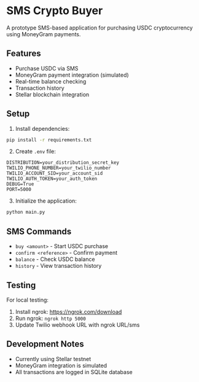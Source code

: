# SMS Crypto Buyer

A prototype SMS-based application for purchasing USDC cryptocurrency using MoneyGram payments.

## Features

- Purchase USDC via SMS
- MoneyGram payment integration (simulated)
- Real-time balance checking
- Transaction history
- Stellar blockchain integration

## Setup

1. Install dependencies:
```bash
pip install -r requirements.txt
```

2. Create `.env` file:
```
DISTRIBUTION=your_distribution_secret_key
TWILIO_PHONE_NUMBER=your_twilio_number
TWILIO_ACCOUNT_SID=your_account_sid
TWILIO_AUTH_TOKEN=your_auth_token
DEBUG=True
PORT=5000
```

3. Initialize the application:
```bash
python main.py
```

## SMS Commands

- `buy <amount>` - Start USDC purchase
- `confirm <reference>` - Confirm payment
- `balance` - Check USDC balance
- `history` - View transaction history

## Testing

For local testing:
1. Install ngrok: https://ngrok.com/download
2. Run ngrok: `ngrok http 5000`
3. Update Twilio webhook URL with ngrok URL/sms

## Development Notes

- Currently using Stellar testnet
- MoneyGram integration is simulated
- All transactions are logged in SQLite database